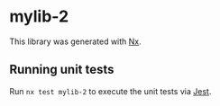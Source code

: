 # mylib-2

This library was generated with [Nx](https://nx.dev).

## Running unit tests

Run `nx test mylib-2` to execute the unit tests via [Jest](https://jestjs.io).
